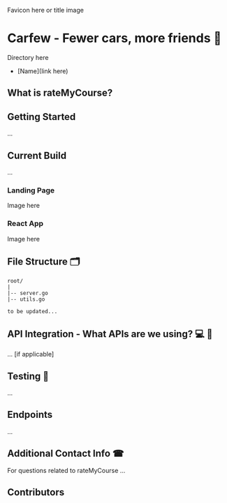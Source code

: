 Favicon here or title image

# Carfew - Fewer cars, more friends 🤝

Directory here
* [Name](link here)


## What is rateMyCourse?

## Getting Started 
...

## Current Build
...

### Landing Page
Image here

### React App
Image here

## File Structure 🗂
```
root/
|
|-- server.go               
|-- utils.go              

to be updated...
```

## API Integration - What APIs are we using? 💻 📡

... [if applicable]

## Testing 📝

...

## Endpoints

...

## Additional Contact Info ☎

For questions related to rateMyCourse ...

## Contributors
